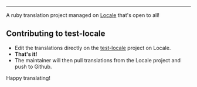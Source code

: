 
---

A ruby translation project managed on [Locale](http://www.localeapp.com/) that's open to all!

## Contributing to test-locale

- Edit the translations directly on the [test-locale](http://www.localeapp.com/projects/public?search=test-locale) project on Locale.
- **That's it!**
- The maintainer will then pull translations from the Locale project and push to Github.

Happy translating!
